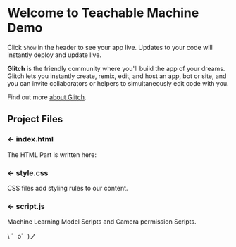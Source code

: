 Welcome to Teachable Machine Demo
=================

Click `Show` in the header to see your app live. Updates to your code will instantly deploy and update live.

**Glitch** is the friendly community where you'll build the app of your dreams. Glitch lets you instantly create, remix, edit, and host an app, bot or site, and you can invite collaborators or helpers to simultaneously edit code with you.

Find out more [about Glitch](https://glitch.com/about).


 Project Files
------------

### ← index.html

The HTML Part is written here:

### ← style.css

CSS files add styling rules to our content.

### ← script.js

Machine Learning Model Scripts and Camera permission Scripts.


\ ゜o゜)ノ
